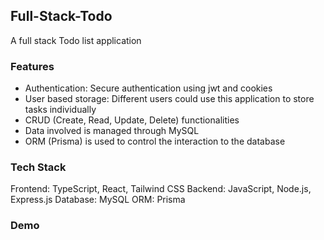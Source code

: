 ## Full-Stack-Todo
A full stack Todo list application

### Features
- Authentication: Secure authentication using jwt and cookies
- User based storage: Different users could use this application to store tasks individually
- CRUD (Create, Read, Update, Delete) functionalities
- Data involved is managed through MySQL
- ORM (Prisma) is used to control the interaction to the database

### Tech Stack
Frontend: TypeScript, React, Tailwind CSS
Backend: JavaScript, Node.js, Express.js
Database: MySQL
ORM: Prisma

### Demo
